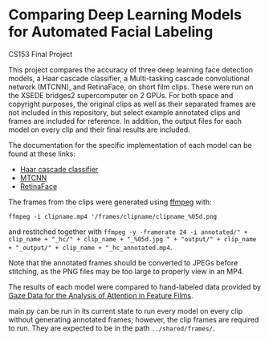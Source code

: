 # Comparing Deep Learning Models for Automated Facial Labeling
CS153 Final Project

This project compares the accuracy of three deep learning face detection models, a Haar cascade classifier, a Multi-tasking cascade convolutional network (MTCNN), and RetinaFace, on short film clips. These were run on the XSEDE bridges2 supercomputer on 2 GPUs. For both space and copyright purposes, the original clips as well as their separated frames are not included in this repository, but select example annotated clips and frames are included for reference. In addition, the output files for each model on every clip and their final results are included.

The documentation for the specific implementation of each model can be found at these links:
- [Haar cascade classifier](https://docs.opencv.org/3.4/db/d28/tutorial_cascade_classifier.html)
- [MTCNN](https://pypi.org/project/mtcnn/)
- [RetinaFace](https://github.com/serengil/retinaface)

The frames from the clips were generated using [ffmpeg](https://ffmpeg.org/) with:

`ffmpeg -i clipname.mp4 '/frames/clipname/clipname_%05d.png`

and restitched together with
`ffmpeg -y -framerate 24 -i annotated/" + clip_name + "_hc/" + clip_name + "_%05d.jpg " + "output/" + clip_name + "_output/" + clip_name + "_hc_annotated.mp4`.

Note that the annotated frames should be converted to JPEGs before stitching, as the PNG files may be too large to properly view in an MP4.

The results of each model were compared to hand-labeled data provided by [Gaze Data for the Analysis of Attention in Feature Films](https://graphics.stanford.edu/~kbreeden/gazedata.html).

main.py can be run in its current state to run every model on every clip without generating annotated frames; however, the clip frames are required to run. They are expected to be in the path `../shared/frames/`.
